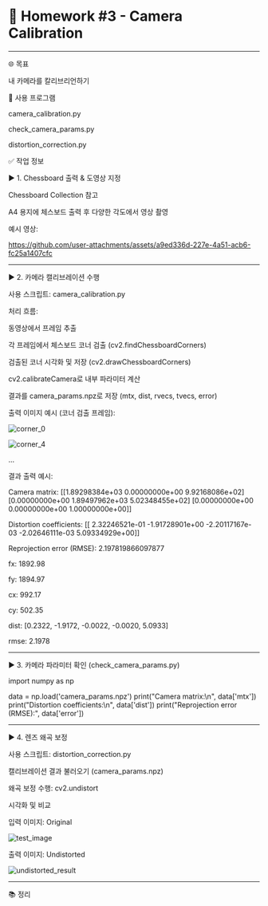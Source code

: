 # 🧮 Homework #3 - Camera Calibration

---

🌐 목표

내 카메라를 칼리브리언하기

🔧 사용 프로그램

camera_calibration.py

check_camera_params.py

distortion_correction.py

✅ 작업 정보

▶ 1. Chessboard 출력 & 도영상 지정

Chessboard Collection 참고

A4 용지에 체스보드 출력 후 다양한 각도에서 영상 촬영

예시 영상: 




https://github.com/user-attachments/assets/a9ed336d-227e-4a51-acb6-fc25a1407cfc



---


▶ 2. 카메라 캘리브레이션 수행

사용 스크립트: camera_calibration.py

처리 흐름:

동영상에서 프레임 추출

각 프레임에서 체스보드 코너 검출 (cv2.findChessboardCorners)

검출된 코너 시각화 및 저장 (cv2.drawChessboardCorners)

cv2.calibrateCamera로 내부 파라미터 계산

결과를 camera_params.npz로 저장 (mtx, dist, rvecs, tvecs, error)

출력 이미지 예시 (코너 검출 프레임):

![corner_0](https://github.com/user-attachments/assets/8c34a2b8-303a-4674-904b-19569950df0d)




![corner_4](https://github.com/user-attachments/assets/a180f673-f850-4eca-be38-d8f49fa5f2e0)

...



결과 출력 예시:

Camera matrix:
[[1.89298384e+03 0.00000000e+00 9.92168086e+02]
 [0.00000000e+00 1.89497962e+03 5.02348455e+02]
 [0.00000000e+00 0.00000000e+00 1.00000000e+00]]

Distortion coefficients:
[[ 2.32246521e-01 -1.91728901e+00 -2.20117167e-03 -2.02646111e-03 5.09334929e+00]]

Reprojection error (RMSE): 2.197819866097877

fx: 1892.98

fy: 1894.97

cx: 992.17

cy: 502.35

dist: [0.2322, -1.9172, -0.0022, -0.0020, 5.0933]

rmse: 2.1978

---


▶ 3. 카메라 파라미터 확인 (check_camera_params.py)

import numpy as np

data = np.load('camera_params.npz')
print("Camera matrix:\n", data['mtx'])
print("Distortion coefficients:\n", data['dist'])
print("Reprojection error (RMSE):", data['error'])

---



▶ 4. 렌즈 왜곡 보정

사용 스크립트: distortion_correction.py

캘리브레이션 결과 불러오기 (camera_params.npz)

왜곡 보정 수행: cv2.undistort

시각화 및 비교

입력 이미지: Original


![test_image](https://github.com/user-attachments/assets/1951c5dc-cbfe-4911-92d5-38d8ec4e090f)




출력 이미지: Undistorted






![undistorted_result](https://github.com/user-attachments/assets/8bb03446-a68d-46ee-bd01-fe217f2bafdf)



---


📚 정리
